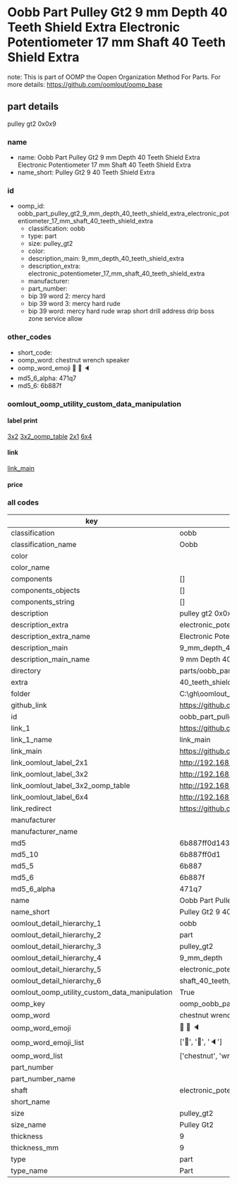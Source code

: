 # Oobb Part Pulley Gt2 9 mm Depth 40 Teeth Shield Extra Electronic Potentiometer 17 mm Shaft 40 Teeth Shield Extra  

note: This is part of OOMP the Oopen Organization Method For Parts. For more details: https://github.com/oomlout/oomp_base

##  part details
  



pulley gt2 0x0x9



### name
* name: Oobb Part Pulley Gt2 9 mm Depth 40 Teeth Shield Extra Electronic Potentiometer 17 mm Shaft 40 Teeth Shield Extra
* name_short: Pulley Gt2 9 40 Teeth Shield Extra
### id
* oomp_id: oobb_part_pulley_gt2_9_mm_depth_40_teeth_shield_extra_electronic_potentiometer_17_mm_shaft_40_teeth_shield_extra
  * classification: oobb
  * type: part
  * size: pulley_gt2
  * color: 
  * description_main: 9_mm_depth_40_teeth_shield_extra
  * description_extra: electronic_potentiometer_17_mm_shaft_40_teeth_shield_extra
  * manufacturer: 
  * part_number: 
  * bip 39 word 2: mercy hard
  * bip 39 word 3: mercy hard rude
  * bip 39 word: mercy hard rude wrap short drill address drip boss zone service allow

### other_codes
* short_code: 
* oomp_word: chestnut wrench speaker
* oomp_word_emoji :chestnut: :wrench: :speaker:
* md5_6_alpha: 471q7
* md5_6: 6b887f






### oomlout_oomp_utility_custom_data_manipulation
#### label print
[3x2](http://192.168.1.245:1112/?label=oomp%20471q7)
[3x2_oomp_table](http://192.168.1.108:1112/?label=oomp%20471q7)
[2x1](http://192.168.1.242:1112/?label=oomp%20471q7)
[6x4](http://192.168.1.55:1112/?label=oomp%20471q7)    

#### link

[link_main](https://github.com/oomlout/oomlout_oobb_version_4_generated_parts/tree/main/navigation_oomp/oobb/part/pulley_gt2/9_mm_depth_40_teeth_shield_extra/electronic_potentiometer_17_mm_shaft_40_teeth_shield_extra/part)                              

#### price







### all codes 
| key | value |  
| --- | --- |  
| classification | oobb |  
| classification_name | Oobb |  
| color |  |  
| color_name |  |  
| components | [] |  
| components_objects | [] |  
| components_string | [] |  
| description | pulley gt2 0x0x9 |  
| description_extra | electronic_potentiometer_17_mm_shaft_40_teeth_shield_extra |  
| description_extra_name | Electronic Potentiometer 17 mm Shaft 40 Teeth Shield Extra |  
| description_main | 9_mm_depth_40_teeth_shield_extra |  
| description_main_name | 9 mm Depth 40 Teeth Shield Extra |  
| directory | parts/oobb_part_pulley_gt2_9_mm_depth_40_teeth_shield_extra_electronic_potentiometer_17_mm_shaft_40_teeth_shield_extra |  
| extra | 40_teeth_shield |  
| folder | C:\gh\oomlout_oobb_version_4_generated_parts\parts\oobb_part_pulley_gt2_9_mm_depth_40_teeth_shield_extra_electronic_potentiometer_17_mm_shaft_40_teeth_shield_extra |  
| github_link | https://github.com/oomlout/oomlout_oomp_part_src/tree/main/parts/oobb_part_pulley_gt2_9_mm_depth_40_teeth_shield_extra_electronic_potentiometer_17_mm_shaft_40_teeth_shield_extra |  
| id | oobb_part_pulley_gt2_9_mm_depth_40_teeth_shield_extra_electronic_potentiometer_17_mm_shaft_40_teeth_shield_extra |  
| link_1 | https://github.com/oomlout/oomlout_oobb_version_4_generated_parts/tree/main/navigation_oomp/oobb/part/pulley_gt2/9_mm_depth_40_teeth_shield_extra/electronic_potentiometer_17_mm_shaft_40_teeth_shield_extra/part |  
| link_1_name | link_main |  
| link_main | https://github.com/oomlout/oomlout_oobb_version_4_generated_parts/tree/main/navigation_oomp/oobb/part/pulley_gt2/9_mm_depth_40_teeth_shield_extra/electronic_potentiometer_17_mm_shaft_40_teeth_shield_extra/part |  
| link_oomlout_label_2x1 | http://192.168.1.242:1112/?label=oomp%20471q7 |  
| link_oomlout_label_3x2 | http://192.168.1.245:1112/?label=oomp%20471q7 |  
| link_oomlout_label_3x2_oomp_table | http://192.168.1.108:1112/?label=oomp%20471q7 |  
| link_oomlout_label_6x4 | http://192.168.1.55:1112/?label=oomp%20471q7 |  
| link_redirect | https://github.com/oomlout/oomlout_oobb_version_4_generated_parts/tree/main/parts/oobb_pulley_gt2_09_ex_40_teeth_shield_sh_electronic_potentiometer_17_mm |  
| manufacturer |  |  
| manufacturer_name |  |  
| md5 | 6b887ff0d143206d0be36fe179da4c5a |  
| md5_10 | 6b887ff0d1 |  
| md5_5 | 6b887 |  
| md5_6 | 6b887f |  
| md5_6_alpha | 471q7 |  
| name | Oobb Part Pulley Gt2 9 mm Depth 40 Teeth Shield Extra Electronic Potentiometer 17 mm Shaft 40 Teeth Shield Extra |  
| name_short | Pulley Gt2 9 40 Teeth Shield Extra |  
| oomlout_detail_hierarchy_1 | oobb |  
| oomlout_detail_hierarchy_2 | part |  
| oomlout_detail_hierarchy_3 | pulley_gt2 |  
| oomlout_detail_hierarchy_4 | 9_mm_depth |  
| oomlout_detail_hierarchy_5 | electronic_potentiometer_17_mm |  
| oomlout_detail_hierarchy_6 | shaft_40_teeth_shield_extra |  
| oomlout_oomp_utility_custom_data_manipulation | True |  
| oomp_key | oomp_oobb_part_pulley_gt2_9_mm_depth_40_teeth_shield_extra_electronic_potentiometer_17_mm_shaft_40_teeth_shield_extra |  
| oomp_word | chestnut wrench speaker |  
| oomp_word_emoji | :chestnut: :wrench: :speaker: |  
| oomp_word_emoji_list | [':chestnut:', ':wrench:', ':speaker:'] |  
| oomp_word_list | ['chestnut', 'wrench', 'speaker'] |  
| part_number |  |  
| part_number_name |  |  
| shaft | electronic_potentiometer_17_mm |  
| short_name |  |  
| size | pulley_gt2 |  
| size_name | Pulley Gt2 |  
| thickness | 9 |  
| thickness_mm | 9 |  
| type | part |  
| type_name | Part |  
